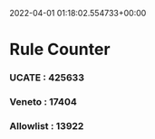 2022-04-01 01:18:02.554733+00:00
# Rule Counter 
 ### UCATE : 425633

 ### Veneto : 17404

 ### Allowlist : 13922